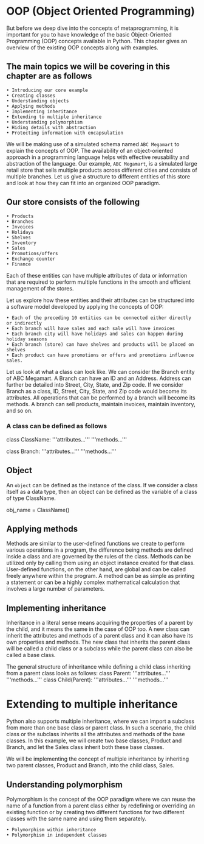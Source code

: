 
# OOP (Object Oriented Programming)

But before we deep dive into the concepts of metaprogramming,
it is important for you to have knowledge of the basic Object-Oriented
Programming (OOP) concepts available in Python. This chapter gives an overview of the existing
OOP concepts along with examples.

## The main topics we will be covering in this chapter are as follows

    • Introducing our core example
    • Creating classes
    • Understanding objects
    • Applying methods
    • Implementing inheritance
    • Extending to multiple inheritance
    • Understanding polymorphism
    • Hiding details with abstraction
    • Protecting information with encapsulation

We will be making use of a simulated schema named `ABC Megamart` to explain
the concepts of OOP. The availability of an object-oriented approach in a programming language helps with effective reusability and abstraction of the language. Our example, `ABC Megamart`, is a simulated
large retail store that sells multiple products across different cities and consists of multiple branches.
Let us give a structure to different entities of this store and look at how they can fit into an organized OOP paradigm.

## Our store consists of the following

    • Products
    • Branches
    • Invoices
    • Holidays
    • Shelves
    • Inventory
    • Sales
    • Promotions/offers
    • Exchange counter
    • Finance
Each of these entities can have multiple attributes of data or information that are required to perform multiple functions in the smooth and efficient management of the stores.

Let us explore how these entities and their attributes can be structured into a software model developed
by applying the concepts of OOP:

    • Each of the preceding 10 entities can be connected either directly or indirectly
    • Each branch will have sales and each sale will have invoices
    • Each branch city will have holidays and sales can happen during holiday seasons
    • Each branch (store) can have shelves and products will be placed on shelves
    • Each product can have promotions or offers and promotions influence sales.

Let us look at what a class can look like. We can consider the Branch entity of ABC Megamart. A
Branch can have an ID and an Address. Address can further be detailed into Street, City,
State, and Zip code. If we consider Branch as a class, ID, Street, City, State, and Zip
code would become its attributes. All operations that can be performed by a branch will become
its methods.
A branch can sell products, maintain invoices, maintain inventory, and so on.

### A class can be defined as follows

class ClassName:
'''attributes...'''
'''methods...'''

class Branch:
'''attributes...'''
'''methods...'''

## Object

An `object` can be defined as the instance of the class. If we consider a class itself as a data type,
then an object can be defined as the variable of a class of type ClassName.

obj_name = ClassName()

## Applying methods

Methods are similar to the user-defined functions we create to perform various operations in a
program, the difference being methods are defined inside a class and are governed by the rules of the
class. Methods can be utilized only by calling them using an object instance created for that class.
User-defined functions, on the other hand, are global and can be called freely anywhere within the
program. A method can be as simple as printing a statement or can be a highly complex mathematical
calculation that involves a large number of parameters.

## Implementing inheritance

Inheritance in a literal sense means acquiring the properties of a parent by the child, and it means
the same in the case of OOP too. A new class can inherit the attributes and methods of a parent class
and it can also have its own properties and methods. The new class that inherits the parent class will
be called a child class or a subclass while the parent class can also be called a base class.

The general structure of inheritance while defining a child class inheriting from a parent class looks
as follows:
    class Parent:
    '''attributes...'''
    '''methods...'''
    class Child(Parent):
    '''attributes...'''
    '''methods...'''

# Extending to multiple inheritance

Python also supports multiple inheritance, where we can import a subclass from more than one base
class or parent class. In such a scenario, the child class or the subclass inherits all the attributes and
methods of the base classes. In this example, we will create two base classes, Product and Branch,
and let the Sales class inherit both these base classes.

We will be implementing the concept of multiple inheritance by inheriting two parent classes, Product
and Branch, into the child class, Sales.

## Understanding polymorphism

Polymorphism is the concept of the OOP paradigm where we can reuse the name of a function from
a parent class either by redefining or overriding an existing function or by creating two different
functions for two different classes with the same name and using them separately.

    • Polymorphism within inheritance
    • Polymorphism in independent classes
